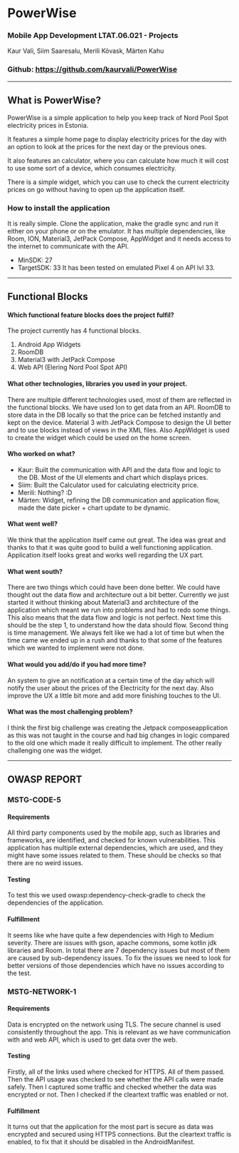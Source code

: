 # PowerWise #
### Mobile App Development LTAT.06.021 - Projects
Kaur Vali, Siim Saaresalu, Merili Kõvask, Märten Kahu

### Github: https://github.com/kaurvali/PowerWise

---

## What is PowerWise?
PowerWise is a simple application to help you keep track of Nord Pool Spot electricity prices in
Estonia.

It features a simple home page to display electricity prices for the day with an option to look at 
the prices for the next day or the previous ones. 

It also features an calculator, where you can calculate how much it will cost to use some sort of a 
device, which consumes electricity. 

There is a simple widget, which you can use to check the current electricity prices on go without
having to open up the application itself.

### How to install the application
It is really simple. Clone the application, make the gradle sync and run it either on your phone
or on the emulator. It has multiple dependencies, like Room, ION, Material3, JetPack Compose, AppWidget
and it needs access to the internet to communicate with the API.
- MinSDK: 27
- TargetSDK: 33
It has been tested on emulated Pixel 4 on API lvl 33.

---

## Functional Blocks

#### Which functional feature blocks does the project fulfil?
The project currently has 4 functional blocks.
1. Android App Widgets
2. RoomDB
3. Material3 with JetPack Compose
4. Web API (Elering Nord Pool Spot API)

#### What other technologies, libraries you used in your project.
There are multiple different technologies used, most of them are reflected in the functional blocks.
We have used Ion to get data from an API. RoomDB to store data in the DB locally so that the price
can be fetched instantly and kept on the device. Material 3 with JetPack Compose to design the UI
better and to use blocks instead of views in the XML files. Also AppWidget is used to create the
widget which could be used on the home screen.

#### Who worked on what? 
- Kaur: Built the communication with API and the data flow and logic to the DB. Most of the UI
elements and chart which displays prices.
- Siim: Built the Calculator used for calculating electricity price.
- Merili: Nothing? :D
- Märten: Widget, refining the DB communication and application flow, made the date picker + chart update to be dynamic.

#### What went well? 
We think that the application itself came out great. The idea was great and thanks to that it was
quite good to build a well functioning application. Application itself looks great and works well
regarding the UX part.

#### What went south?
There are two things which could have been done better. We could have thought out the data flow and
architecture out a bit better. Currently we just started it without thinking about Material3 and
architecture of the application which meant we run into problems and had to redo some things. This 
also means that the data flow and logic is not perfect. Next time this should be the step 1, to
understand how the data should flow.
Second thing is time management. We always felt like we had a lot of time but when the time came
we ended up in a rush and thanks to that some of the features which we wanted to implement were not 
done.

#### What would you add/do if you had more time?
An system to give an notification at a certain time of the day which will notify the user about the 
prices of the Electricity for the next day. Also improve the UX a little bit more and add more 
finishing touches to the UI.

#### What was the most challenging problem?
I think the first big challenge was creating the Jetpack composeapplication as this was not taught 
in the course and had big changes in logic compared to the old one which made it really difficult to
implement. The other really challenging one was the widget.

---

## OWASP REPORT

### MSTG-CODE-5
#### Requirements
All third party components used by the mobile app, such as libraries and frameworks, are identified,
and checked for known vulnerabilities.
This application has multiple external dependencies, which are used, and they might have some issues
related to them. These should be checks so that there are no weird issues.
#### Testing
To test this we used owasp:dependency-check-gradle to check the dependencies of the application.
#### Fulfillment
It seems like whe have quite a few dependencies with High to Medium severity. There are 
issues with gson, apache commons, some kotlin jdk libraries and Room. In total there are 7 dependency
issues but most of them are caused by sub-dependency issues.
To fix the issues we need to look for better versions of those dependencies which have no issues
according to the test.

### MSTG-NETWORK-1
#### Requirements
Data is encrypted on the network using TLS. The secure channel is used consistently throughout the app.
This is relevant as we have communication with and web API, which is used to get data over the web.
#### Testing
Firstly, all of the links used where checked for HTTPS. All of them passed. Then the API usage was checked
to see whether the API calls were made safely. Then I captured some traffic and checked whether the
data was encrypted or not. Then I checked if the cleartext traffic was enabled or not.
#### Fulfillment
It turns out that the application for the most part is secure as data was encrypted and secured using
HTTPS connections. But the cleartext traffic is enabled,
to fix that it should be disabled in the AndroidManifest.


